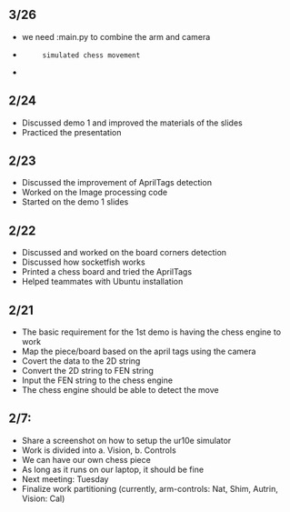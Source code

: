 ## 3/26
- we need :main.py to combine the arm and camera
-          simulated chess movement
-          

## 2/24
- Discussed demo 1 and improved the materials of the slides
- Practiced the presentation

## 2/23
- Discussed the improvement of AprilTags detection
- Worked on the Image processing code
- Started on the demo 1 slides

## 2/22
- Discussed and worked on the board corners detection
- Discussed how socketfish works
- Printed a chess board and tried the AprilTags
- Helped teammates with Ubuntu installation

## 2/21
- The basic requirement for the 1st demo is having the chess engine to work
- Map the piece/board based on the april tags using the camera
- Covert the data to the 2D string
- Convert the 2D string to FEN string
- Input the FEN string to the chess engine
- The chess engine should be able to detect the move

## 2/7:
- Share a screenshot on how to setup the ur10e simulator
- Work is divided into a. Vision, b. Controls
- We can have our own chess piece
- As long as it runs on our laptop, it should be fine
- Next meeting: Tuesday
- Finalize work partitioning (currently, arm-controls: Nat, Shim, Autrin, Vision: Cal)
